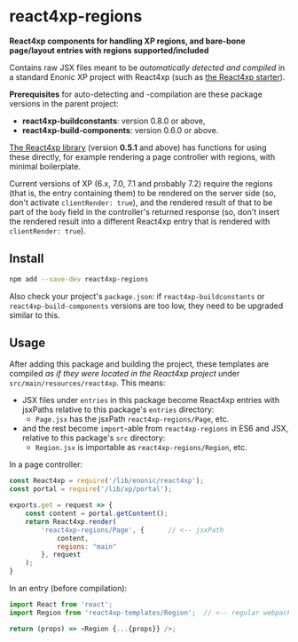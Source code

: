 # react4xp-regions

**React4xp components for handling XP regions, and bare-bone page/layout entries with regions supported/included**

Contains raw JSX files meant to be _automatically detected and compiled_ in a standard Enonic XP project with React4xp (such as [the React4xp starter](https://developer.enonic.com/templates/react4xp)).

**Prerequisites** for auto-detecting and -compilation are these package versions in the parent project:
* **react4xp-buildconstants**: version 0.8.0 or above,
* **react4xp-build-components**: version 0.6.0 or above.


[The React4xp library](https://github.com/enonic/lib-react4xp) (version **0.5.1** and above) has functions for using these directly, for example rendering a page controller with regions, with minimal boilerplate.

Current versions of XP (6.x, 7.0, 7.1 and probably 7.2) require the regions (that is, the entry containing them) to be rendered on the server side (so, don't activate `clientRender: true`), and the rendered result of that to be part of the `body` field in the controller's returned response (so, don't insert the rendered result into a different React4xp entry that is rendered with `clientRender: true`).  


## Install

```bash
npm add --save-dev react4xp-regions
```

Also check your project's `package.json`: if `react4xp-buildconstants` or `react4xp-build-components` versions are too low, they need to be upgraded similar to this.

## Usage

After adding this package and building the project, these templates are compiled _as if they were located in the React4xp project_ under `src/main/resources/react4xp`. This means:

* JSX files under `entries` in this package become React4xp entries with jsxPaths relative to this package's `entries` directory:
  - `Page.jsx` has the jsxPath `react4xp-regions/Page`, etc.
* and the rest become `import`-able from `react4xp-regions` in ES6 and JSX, relative to this package's `src` directory:
  - `Region.jsx` is importable as `react4xp-regions/Region`, etc.


In a page controller:

```javascript
const React4xp = require('/lib/enonic/react4xp');
const portal = require('/lib/xp/portal');

exports.get = request => {
	const content = portal.getContent();
	return React4xp.render(
	    'react4xp-regions/Page', {		// <-- jsxPath 
		    content,
		    regions: "main" 
		}, request
	);
}
```

In an entry (before compilation):

```javascript
import React from 'react';
import Region from 'react4xp-templates/Region';	 // <-- regular webpack import path (not jsxPath)

return (props) => <Region {...{props}} />;
```
